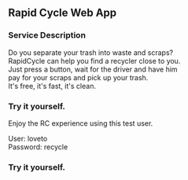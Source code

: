## Rapid Cycle Web App

### Service Description

Do you separate your trash into waste and scraps?<br />
RapidCycle can help you find a recycler close to you.<br />
Just press a button, wait for the driver and have him <br />
pay for your scraps and pick up your trash. <br />
It's free, it's fast, it's clean.

### Try it yourself.

Enjoy the RC experience using this test user.<br />

User: loveto<br />
Password: recycle<br />

### Try it yourself.
